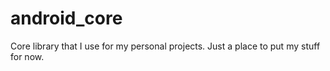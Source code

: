 # android_core
Core library that I use for my personal projects. Just a place to put my stuff for now.

